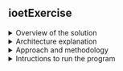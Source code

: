 ## ioetExercise
<details>
  <summary>Overview of the solution</summary>
  I developed my solution using Java, because it is the language I use for the backend in my current job.<br>
  This is how my solution works:<br>
<ul>
<li>The program starts reading every line of the text file, then I split the line in the name of the employee and the worked range using the "=" as separator.</li>
<li>With the name splitted, I assign this name to the employee.</li>
<li>With the worked range, I start to split every range into days and hours together using the "," as separator</li>
<li>Once I have the day and hours worked, I split it again into day acronym and hours.</li>
<li>The day acronym is compared to an array of the days of the week and the days of the weekend, to know how much to pay for hour.</li>
<li>The hours worked are united by the sign "-", so I split these hours into startHour and finishHour.</li>
<li>I transform the startHour to minutes, then I check if the startHour belongs to morning, afternoon or night.</li>
<li>I repeat the same above process for finishHour, and now I can subtract the finishHour minus the startHour.</li>
<li>With the result of the the subtraction, I only have to multiply this value according to the range and the day obtained.</li>
<li>Finally I assign the value of the above operation to the employee salary.</li>
</ul>
  </details>
<details><summary>Architecture explanation</summary>
For this exercise, I divided my program in the following packages:<br>
classes, data, handler, main and tests.<br>
The classes package contains:<br>
<ul>
<li>Employee</li>
<ul>
<li>This class has the attributes name and salary; and the method SalaryToPay.</li>
</ul>
<li>dataHandler</li>
<ul>
<li>This class has the attributes dayAcronym and the boolean weekOrWeekend; and the method priceForDay.</li>
</ul>
<li>HourWorked</li>
<ul>
<li>This class has the attributes startHour and finishHour.</li>
</ul>
</ul>
The data package contains:<br>
<ul>
<li>data.txt</li>
<ul>
<li>This is the text file where the data is located.</li>
</ul>
</ul>
The handler package contains:<br>
<ul>
<li>dataHandler</li>
<ul>
<li>This class has the methods readFile, splitName, splitWork, weekWorked, getAcronymdayWorked and getRangeWorked.</li>
</ul>
<li>hourHandler</li>
<ul>
<li>This class has the attributes WEEK and WEEKEND. These are Array of strings containing the two first letters of week days and weekend days respectively; and the methods: getStartHour, getFinishHour, convertToMinutes, getPriceWeekday and getPriceWeekend.</li>
</ul>
</ul>
The main package contains:<br>
<ul>
<li>Main</li>
<ul>
<li>This class calls some of the previous classes to calculate the salary and print the result in console.</li>
</ul>
</ul>
Finally, the tests package contains:<br>
<ul>
<li>DataHandlerTest</li>
<ul>
<li>This class tests the methods of the dataHandler class.</li>
</ul>
<li>HourHandlerTest</li>
<ul>
<li>This class tests the methods of the hourHandler class.</li>
</ul>
</ul>
  </details>
<details><summary>Approach and methodology</summary>
I started creating a Java project using Eclipse Photon, then I created a repository in my Github account to host this project.<br>
I worked in my local project, creating new functionality in order to obtain the expected result, which is the salary of the employee. Everytime I developed new functionality, I committed these changes to my Github repository.<br>
In the development process, the first thing I did was create the Employee, DayWorked and HourWorked classes. Next, I created the dataHandler and HourHandler classes, since in this classes I put all the logic to handle the text file and the data obtained of it. To prove everything said above, I created a Main class, and for keep the text file, I created the data package. When the solution was finished, I started with the test process, I used Junit 4 and I saved all the test classes in the tests package.<br>
Finally, I edited the README file in my Github repository to explain what I did to succeed in this exercise.
  </details>
<details><summary>Intructions to run the program</summary>
My program was made using Eclipse Phothon, so I recommend using Eclipse to run this program without problems.<br>
The java version that I have is 1.8.0_271.<br>
First of all, you need to clone this project, you either can download as zip, clone it with https or any other options the Github offers.<br>
Just search in Google "download Eclipse", select the first result, select your operating system, clic next, next, and Eclipse will be installed.<br>
Once you have installed Eclipse, opent it, and select the option "Import", then the option "Projects from folder or archive" select the folder where you have cloned this project and select the project.<br>
To start the program, go to main package, open the Main class and run this class.<br>
To change the data, you have two options: first one, you can edit the data.txt file that is located in data package.<br>
Or, you can process a text file you want, just make sure that the name of the file is data.txt and the location is the data package.<br>
  </details>
